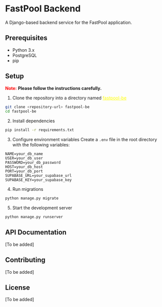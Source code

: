 # FastPool Backend

A Django-based backend service for the FastPool application.

## Prerequisites

- Python 3.x
- PostgreSQL
- pip

## Setup

<span style="color: red; font-weight: bold;">Note:</span> <span style="font-weight: bold;">Please follow the instructions carefully.</span>

1. Clone the repository into a directory named <u style="color: yellow;">fastpool-be</u>

```bash
git clone <repository-url> fastpool-be
cd fastpool-be
```

2. Install dependencies

```bash
pip install -r requirements.txt
```

3. Configure environment variables
   Create a `.env` file in the root directory with the following variables:

```
NAME=your_db_name
USER=your_db_user
PASSWORD=your_db_password
HOST=your_db_host
PORT=your_db_port
SUPABASE_URL=your_supabase_url
SUPABASE_KEY=your_supabase_key
```

4. Run migrations

```bash
python manage.py migrate
```

5. Start the development server

```bash
python manage.py runserver
```

## API Documentation

[To be added]

## Contributing

[To be added]

## License

[To be added]
